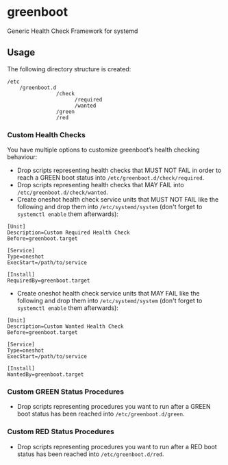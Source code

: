 # greenboot
Generic Health Check Framework for systemd

## Usage
The following directory structure is created:

```
/etc
    /greenboot.d
                /check
                      /required
                      /wanted
                /green
                /red
```

### Custom Health Checks
You have multiple options to customize greenboot’s health checking behaviour:

* Drop scripts representing health checks that MUST NOT FAIL in order to reach a GREEN boot status into `/etc/greenboot.d/check/required`.
* Drop scripts representing health checks that MAY FAIL into `/etc/greenboot.d/check/wanted`.
* Create oneshot health check service units that MUST NOT FAIL like the following and drop them into `/etc/systemd/system` (don't forget to `systemctl enable` them afterwards):
```
[Unit]
Description=Custom Required Health Check
Before=greenboot.target

[Service]
Type=oneshot
ExecStart=/path/to/service

[Install]
RequiredBy=greenboot.target
```
* Create oneshot health check service units that MAY FAIL like the following and drop them into `/etc/systemd/system` (don't forget to `systemctl enable` them afterwards):
```
[Unit]
Description=Custom Wanted Health Check
Before=greenboot.target

[Service]
Type=oneshot
ExecStart=/path/to/service

[Install]
WantedBy=greenboot.target
```

### Custom GREEN Status Procedures
* Drop scripts representing procedures you want to run after a GREEN boot status has been reached into `/etc/greenboot.d/green`.

### Custom RED Status Procedures
* Drop scripts representing procedures you want to run after a RED boot status has been reached into `/etc/greenboot.d/red`.
